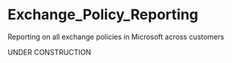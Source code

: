 # Exchange_Policy_Reporting
Reporting on all exchange policies in Microsoft across customers

UNDER CONSTRUCTION
